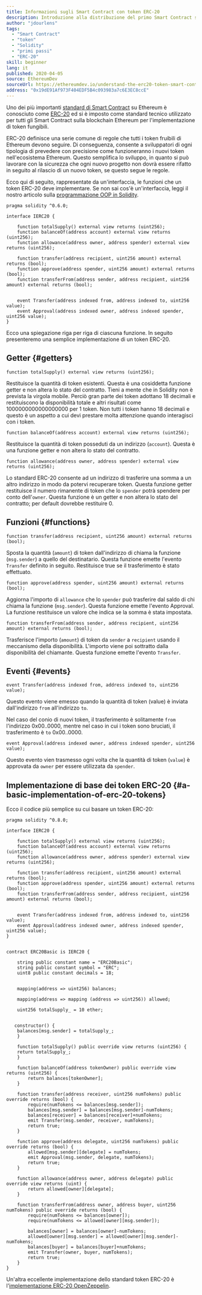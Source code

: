 ```yaml
---
title: Informazioni sugli Smart Contract con token ERC-20
description: Introduzione alla distribuzione del primo Smart Contract su una rete di prova Ethereum
author: "jdourlens"
tags:
  - "Smart Contract"
  - "token"
  - "Solidity"
  - "primi passi"
  - "ERC-20"
skill: beginner
lang: it
published: 2020-04-05
source: EthereumDev
sourceUrl: https://ethereumdev.io/understand-the-erc20-token-smart-contract/
address: "0x19dE91Af973F404EDF5B4c093983a7c6E3EC8ccE"
---
```


Uno dei più importanti [standard di Smart Contract](/developers/docs/standards/) su Ethereum è conosciuto come [ERC-20](/developers/docs/standards/tokens/erc-20/) ed si è imposto come standard tecnico utilizzato per tutti gli Smart Contract sulla blockchain Ethereum per l'implementazione di token fungibili.

ERC-20 definisce una serie comune di regole che tutti i token fruibili di Ethereum devono seguire. Di conseguenza, consente a sviluppatori di ogni tipologia di prevedere con precisione come funzioneranno i nuovi token nell'ecosistema Ethereum. Questo semplifica lo sviluppo, in quanto si può lavorare con la sicurezza che ogni nuovo progetto non dovrà essere rifatto in seguito al rilascio di un nuovo token, se questo segue le regole.

Ecco qui di seguito, rappresentate da un'interfaccia, le funzioni che un token ERC-20 deve implementare. Se non sai cos'è un'interfaccia, leggi il nostro articolo sulla [programmazione OOP in Solidity](https://ethereumdev.io/inheritance-in-solidity-contracts-are-classes/).

```solidity
pragma solidity ^0.6.0;

interface IERC20 {

    function totalSupply() external view returns (uint256);
    function balanceOf(address account) external view returns (uint256);
    function allowance(address owner, address spender) external view returns (uint256);

    function transfer(address recipient, uint256 amount) external returns (bool);
    function approve(address spender, uint256 amount) external returns (bool);
    function transferFrom(address sender, address recipient, uint256 amount) external returns (bool);


    event Transfer(address indexed from, address indexed to, uint256 value);
    event Approval(address indexed owner, address indexed spender, uint256 value);
}
```

Ecco una spiegazione riga per riga di ciascuna funzione. In seguito presenteremo una semplice implementazione di un token ERC-20.

## Getter {#getters}

```solidity
function totalSupply() external view returns (uint256);
```

Restituisce la quantità di token esistenti. Questa è una cosiddetta funzione getter e non altera lo stato del contratto. Tieni a mente che in Solidity non è prevista la virgola mobile. Perciò gran parte dei token adottano 18 decimali e restituiscono la disponibilità totale e altri risultati come 1000000000000000000 per 1 token. Non tutti i token hanno 18 decimali e questo è un aspetto a cui devi prestare molta attenzione quando interagisci con i token.

```solidity
function balanceOf(address account) external view returns (uint256);
```

Restituisce la quantità di token posseduti da un indirizzo (`account`). Questa è una funzione getter e non altera lo stato del contratto.

```solidity
function allowance(address owner, address spender) external view returns (uint256);
```

Lo standard ERC-20 consente ad un indirizzo di trasferire una somma a un altro indirizzo in modo da potervi recuperare token. Questa funzione getter restituisce il numero rimanente di token che lo `spender` potrà spendere per conto dell'`owner`. Questa funzione è un getter e non altera lo stato del contratto; per default dovrebbe restituire 0.

## Funzioni {#functions}

```solidity
function transfer(address recipient, uint256 amount) external returns (bool);
```

Sposta la quantità (`amount`) di token dall'indirizzo di chiama la funzione (`msg.sender`) a quello del destinatario. Questa funzione emette l'evento `Transfer` definito in seguito. Restituisce true se il trasferimento è stato effettuato.

```solidity
function approve(address spender, uint256 amount) external returns (bool);
```

Aggiorna l'importo di `allowance` che lo `spender` può trasferire dal saldo di chi chiama la funzione (`msg.sender`). Questa funzione emette l'evento Approval. La funzione restituisce un valore che indica se la somma è stata impostata.

```solidity
function transferFrom(address sender, address recipient, uint256 amount) external returns (bool);
```

Trasferisce l'importo (`amount`) di token da `sender` a `recipient` usando il meccanismo della disponibilità. L'importo viene poi sottratto dalla disponibilità del chiamante. Questa funzione emette l'evento `Transfer`.

## Eventi {#events}

```solidity
event Transfer(address indexed from, address indexed to, uint256 value);
```

Questo evento viene emesso quando la quantità di token (value) è inviata dall'indirizzo `from` all'indirizzo `to`.

Nel caso del conio di nuovi token, il trasferimento è solitamente `from` l'indirizzo 0x00..0000, mentre nel caso in cui i token sono bruciati, il trasferimento è `to` 0x00..0000.

```solidity
event Approval(address indexed owner, address indexed spender, uint256 value);
```

Questo evento vien trasmesso ogni volta che la quantità di token (`value`) è approvata da `owner` per essere utilizzata da `spender`.

## Implementazione di base dei token ERC-20 {#a-basic-implementation-of-erc-20-tokens}

Ecco il codice più semplice su cui basare un token ERC-20:

```solidity
pragma solidity ^0.8.0;

interface IERC20 {

    function totalSupply() external view returns (uint256);
    function balanceOf(address account) external view returns (uint256);
    function allowance(address owner, address spender) external view returns (uint256);

    function transfer(address recipient, uint256 amount) external returns (bool);
    function approve(address spender, uint256 amount) external returns (bool);
    function transferFrom(address sender, address recipient, uint256 amount) external returns (bool);


    event Transfer(address indexed from, address indexed to, uint256 value);
    event Approval(address indexed owner, address indexed spender, uint256 value);
}


contract ERC20Basic is IERC20 {

    string public constant name = "ERC20Basic";
    string public constant symbol = "ERC";
    uint8 public constant decimals = 18;


    mapping(address => uint256) balances;

    mapping(address => mapping (address => uint256)) allowed;

    uint256 totalSupply_ = 10 ether;


   constructor() {
    balances[msg.sender] = totalSupply_;
    }

    function totalSupply() public override view returns (uint256) {
    return totalSupply_;
    }

    function balanceOf(address tokenOwner) public override view returns (uint256) {
        return balances[tokenOwner];
    }

    function transfer(address receiver, uint256 numTokens) public override returns (bool) {
        require(numTokens <= balances[msg.sender]);
        balances[msg.sender] = balances[msg.sender]-numTokens;
        balances[receiver] = balances[receiver]+numTokens;
        emit Transfer(msg.sender, receiver, numTokens);
        return true;
    }

    function approve(address delegate, uint256 numTokens) public override returns (bool) {
        allowed[msg.sender][delegate] = numTokens;
        emit Approval(msg.sender, delegate, numTokens);
        return true;
    }

    function allowance(address owner, address delegate) public override view returns (uint) {
        return allowed[owner][delegate];
    }

    function transferFrom(address owner, address buyer, uint256 numTokens) public override returns (bool) {
        require(numTokens <= balances[owner]);
        require(numTokens <= allowed[owner][msg.sender]);

        balances[owner] = balances[owner]-numTokens;
        allowed[owner][msg.sender] = allowed[owner][msg.sender]-numTokens;
        balances[buyer] = balances[buyer]+numTokens;
        emit Transfer(owner, buyer, numTokens);
        return true;
    }
}
```

Un'altra eccellente implementazione dello standard token ERC-20 è l'[implementazione ERC-20 OpenZeppelin](https://github.com/OpenZeppelin/openzeppelin-contracts/tree/master/contracts/token/ERC20).
